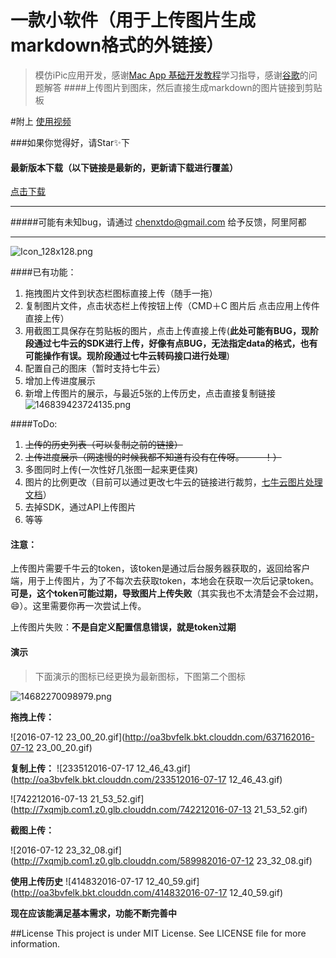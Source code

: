 # 一款小软件（用于上传图片生成markdown格式的外链接）
> 模仿iPic应用开发，感谢[Mac App 基础开发教程](http://www.macdev.io/)学习指导，感谢[谷歌](https://www.google.com/)的问题解答 
####上传图片到图床，然后直接生成markdown的图片链接到剪贴板

#附上
[使用视频](http://7xqmjb.com1.z0.glb.clouddn.com/Screen%20Capture%201.webm)



###如果你觉得好，请Star✨下

#### 最新版本下载（以下链接是最新的，更新请下载进行覆盖）

[点击下载](http://7xqmjb.com1.z0.glb.clouddn.com/U%E5%9B%BE%E5%BA%8A0.9.dmg)



___



#####可能有未知bug，请通过 chenxtdo@gmail.com 给予反馈，阿里阿都
___

![Icon_128x128.png](http://7xqmjb.com1.z0.glb.clouddn.com/54979Icon_128x128.png)

####已有功能：
1. 拖拽图片文件到状态栏图标直接上传（随手一拖）
2. 复制图片文件，点击状态栏上传按钮上传（CMD＋C 图片后 点击应用上传件直接上传）
3. 用截图工具保存在剪贴板的图片，点击上传直接上传(**此处可能有BUG，现阶段通过七牛云的SDK进行上传，好像有点BUG，无法指定data的格式，也有可能操作有误。现阶段通过七牛云转码接口进行处理**)
4. 配置自己的图床（暂时支持七牛云）
5. 增加上传进度展示
6. 新增上传图片的展示，与最近5张的上传历史，点击直接复制链接
![146839423724135.png](http://oa3bvfelk.bkt.clouddn.com/146839423724135.png?imageView2/0/format/png)


####ToDo:

1. ~~上传的历史列表（可以复制之前的链接）~~
2. ~~上传进度展示（网速慢的时候我都不知道有没有在传呀。－ －！）~~
3. 多图同时上传(一次性好几张图一起来更佳爽)
5. 图片的比例更改（目前可以通过更改七牛云的链接进行裁剪，[七牛云图片处理文档](http://developer.qiniu.com/code/v6/api/kodo-api/image/imageview2.html)） 
6. 去掉SDK，通过API上传图片
4. 等等


#### 注意：

上传图片需要千牛云的token，该token是通过后台服务器获取的，返回给客户端，用于上传图片，为了不每次去获取token，本地会在获取一次后记录token。**可是，这个token可能过期，导致图片上传失败**（其实我也不太清楚会不会过期，😄）。这里需要你再一次尝试上传。

上传图片失败：**不是自定义配置信息错误，就是token过期**



#### 演示



> 下面演示的图标已经更换为最新图标，下图第二个图标

![14682270098979.png](http://oa3bvfelk.bkt.clouddn.com/14682270098979.png?imageView2/0/format/png)



**拖拽上传：**

![2016-07-12 23_00_20.gif](http://oa3bvfelk.bkt.clouddn.com/637162016-07-12 23_00_20.gif)

**复制上传：**
![233512016-07-17 12_46_43.gif](http://oa3bvfelk.bkt.clouddn.com/233512016-07-17 12_46_43.gif)



![742212016-07-13 21_53_52.gif](http://7xqmjb.com1.z0.glb.clouddn.com/742212016-07-13 21_53_52.gif)


**截图上传：**

![2016-07-12 23_32_08.gif](http://7xqmjb.com1.z0.glb.clouddn.com/589982016-07-12 23_32_08.gif)


**使用上传历史**
![414832016-07-17 12_40_59.gif](http://oa3bvfelk.bkt.clouddn.com/414832016-07-17 12_40_59.gif)


**现在应该能满足基本需求，功能不断完善中**



##License
This project is under MIT License. See LICENSE file for more information.


